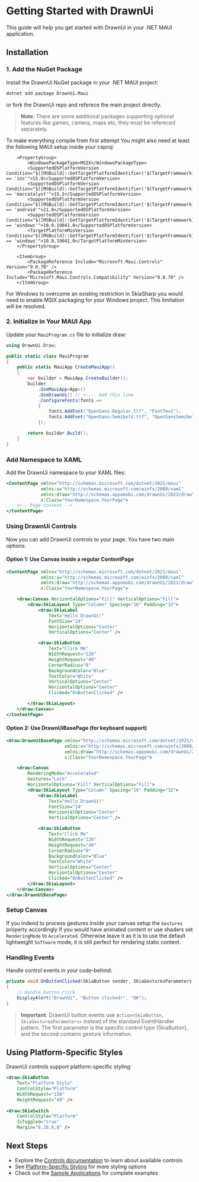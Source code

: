 # Getting Started with DrawnUi

This guide will help you get started with DrawnUi in your .NET MAUI application.

## Installation

### 1. Add the NuGet Package

Install the DrawnUi NuGet package in your .NET MAUI project:

```bash
dotnet add package DrawnUi.Maui
```

or fork the DrawnUi repo and referece the main project directly.

> **Note**: There are some additional packages supporting optional features like games, camera, maps etc, they must be refereced separately.

To make everything compile from first attempt You might also need at least the following MAUI setup inside your csproj:

```
	<PropertyGroup>
        <WindowsPackageType>MSIX</WindowsPackageType>
		<SupportedOSPlatformVersion Condition="$([MSBuild]::GetTargetPlatformIdentifier('$(TargetFramework)')) == 'ios'">15.0</SupportedOSPlatformVersion>
		<SupportedOSPlatformVersion Condition="$([MSBuild]::GetTargetPlatformIdentifier('$(TargetFramework)')) == 'maccatalyst'">15.2</SupportedOSPlatformVersion>
		<SupportedOSPlatformVersion Condition="$([MSBuild]::GetTargetPlatformIdentifier('$(TargetFramework)')) == 'android'">21.0</SupportedOSPlatformVersion>
        <SupportedOSPlatformVersion Condition="$([MSBuild]::GetTargetPlatformIdentifier('$(TargetFramework)')) == 'windows'">10.0.19041.0</SupportedOSPlatformVersion>
        <TargetPlatformMinVersion Condition="$([MSBuild]::GetTargetPlatformIdentifier('$(TargetFramework)')) == 'windows'">10.0.19041.0</TargetPlatformMinVersion>
	</PropertyGroup>
    
    <ItemGroup>
        <PackageReference Include="Microsoft.Maui.Controls" Version="9.0.70" />
        <PackageReference Include="Microsoft.Maui.Controls.Compatibility" Version="9.0.70" />
    </ItemGroup>

```

For Windows to overcome an existing restriction in SkiaSharp you would need to enable MSIX packaging for your Windows project. This limitation will be resolved.


### 2. Initialize in Your MAUI App

Update your `MauiProgram.cs` file to initialize draw:

```csharp
using DrawnUi.Draw;

public static class MauiProgram
{
    public static MauiApp CreateMauiApp()
    {
        var builder = MauiApp.CreateBuilder();
        builder
            .UseMauiApp<App>()
            .UseDrawnUi() // <---- Add this line
            .ConfigureFonts(fonts =>
            {
                fonts.AddFont("OpenSans-Regular.ttf", "FontText");
                fonts.AddFont("OpenSans-Semibold.ttf", "OpenSansSemibold");
            });

        return builder.Build();
    }
}
```

### Add Namespace to XAML

Add the DrawnUi namespace to your XAML files:

```xml
<ContentPage xmlns="http://schemas.microsoft.com/dotnet/2021/maui"
             xmlns:x="http://schemas.microsoft.com/winfx/2009/xaml"
             xmlns:draw="http://schemas.appomobi.com/drawnUi/2023/draw"
             x:Class="YourNamespace.YourPage">
    <!-- Page content -->
</ContentPage>
```

### Using DrawnUi Controls

Now you can add DrawnUi controls to your page. You have two main options:

#### Option 1: Use Canvas inside a regular ContentPage

```xml
<ContentPage xmlns="http://schemas.microsoft.com/dotnet/2021/maui"
             xmlns:x="http://schemas.microsoft.com/winfx/2009/xaml"
             xmlns:draw="http://schemas.appomobi.com/drawnUi/2023/draw"
             x:Class="YourNamespace.YourPage">

    <draw:Canvas HorizontalOptions="Fill" VerticalOptions="Fill">
        <draw:SkiaLayout Type="Column" Spacing="16" Padding="32">
            <draw:SkiaLabel
                Text="Hello DrawnUi!"
                FontSize="24"
                HorizontalOptions="Center"
                VerticalOptions="Center" />

            <draw:SkiaButton
                Text="Click Me"
                WidthRequest="120"
                HeightRequest="40"
                CornerRadius="8"
                BackgroundColor="Blue"
                TextColor="White"
                VerticalOptions="Center"
                HorizontalOptions="Center"
                Clicked="OnButtonClicked" />

        </draw:SkiaLayout>
    </draw:Canvas>
</ContentPage>
```

#### Option 2: Use DrawnUiBasePage (for keyboard support)

```xml
<draw:DrawnUiBasePage xmlns="http://schemas.microsoft.com/dotnet/2021/maui"
                      xmlns:x="http://schemas.microsoft.com/winfx/2009/xaml"
                      xmlns:draw="http://schemas.appomobi.com/drawnUi/2023/draw"
                      x:Class="YourNamespace.YourPage">

    <draw:Canvas 
        RenderingMode="Accelerated"
        Gestures="Lock"
        HorizontalOptions="Fill" VerticalOptions="Fill">
        <draw:SkiaLayout Type="Column" Spacing="16" Padding="32">
            <draw:SkiaLabel
                Text="Hello DrawnUi!"
                FontSize="24"
                HorizontalOptions="Center"
                VerticalOptions="Center" />

            <draw:SkiaButton
                Text="Click Me"
                WidthRequest="120"
                HeightRequest="40"
                CornerRadius="8"
                BackgroundColor="Blue"
                TextColor="White"
                VerticalOptions="Center"
                HorizontalOptions="Center"
                Clicked="OnButtonClicked" />
        </draw:SkiaLayout>
    </draw:Canvas>
</draw:DrawnUiBasePage>
```

### Setup Canvas

If you indend to process gestures inside your canvas setup the `Gestures` property accordingly
If you would have animated content or use shaders set `RenderingMode` to `Accelerated`. Otherwise leave it as it is to use the default lightweight `Software` mode, it is still perfect for rendering static content.

### Handling Events

Handle control events in your code-behind:

```csharp
private void OnButtonClicked(SkiaButton sender, SkiaGesturesParameters e)
{
    // Handle button click
    DisplayAlert("DrawnUi", "Button clicked!", "OK");
}
```

> **Important**: DrawnUi button events use `Action<SkiaButton, SkiaGesturesParameters>` instead of the standard EventHandler pattern. The first parameter is the specific control type (SkiaButton), and the second contains gesture information.

## Using Platform-Specific Styles

DrawnUi controls support platform-specific styling:

```xml
<draw:SkiaButton
    Text="Platform Style"
    ControlStyle="Platform"
    WidthRequest="150"
    HeightRequest="40" />
    
<draw:SkiaSwitch
    ControlStyle="Platform"
    IsToggled="true"
    Margin="0,20,0,0" />
```

## Next Steps

- Explore the [Controls documentation](controls/index.md) to learn about available controls
- See [Platform-Specific Styling](advanced/platform-styling.md) for more styling options
- Check out the [Sample Applications](samples.md) for complete examples